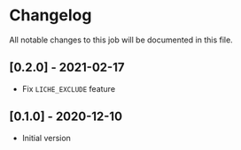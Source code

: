 # Changelog
All notable changes to this job will be documented in this file.

## [0.2.0] - 2021-02-17
* Fix `LICHE_EXCLUDE` feature

## [0.1.0] - 2020-12-10
* Initial version